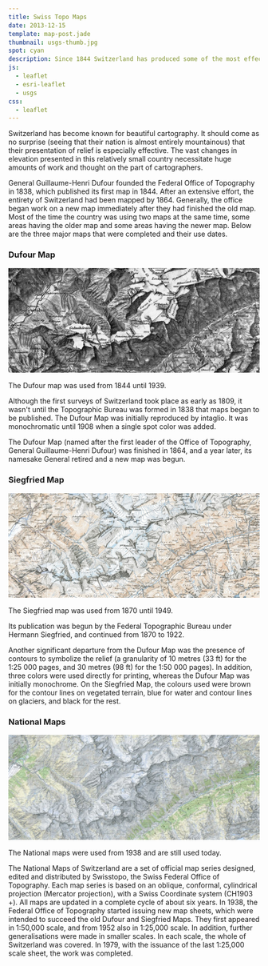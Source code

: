 ```yaml
---
title: Swiss Topo Maps
date: 2013-12-15
template: map-post.jade
thumbnail: usgs-thumb.jpg
spot: cyan
description: Since 1844 Switzerland has produced some of the most effective and beautiful topographic maps in the world.
js:
  - leaflet
  - esri-leaflet
  - usgs
css:
  - leaflet
---
```


Switzerland has become known for beautiful cartography. It should come as no surprise (seeing that their nation is almost entirely mountainous) that their presentation of relief is especially effective. The vast changes in elevation presented in this relatively small country necessitate huge amounts of work and thought on the part of cartographers.

General Guillaume-Henri Dufour founded the Federal Office of Topography in 1838, which published its first map in 1844. After an extensive effort, the entirety of Switzerland had been mapped by 1864. Generally, the office began work on a new map immediately after they had finished the old map. Most of the time the country was using two maps at the same time, some areas having the older map and some areas having the newer map. Below are the three major maps that were completed and their use dates.

### Dufour Map
![Image of Dufour Map](dufour.jpg)
<p class="caption">
  The Dufour map was used from 1844 until 1939.
</p>

Although the first surveys of Switzerland took place as early as 1809, it wasn't until the Topographic Bureau was formed in 1838 that maps began to be published. The Dufour Map was initially reproduced by intaglio. It was monochromatic until 1908 when a single spot color was added.

The Dufour Map (named after the first leader of the Office of Topography, General Guillaume-Henri Dufour) was finished in 1864, and a year later, its namesake General retired and a new map was begun.

### Siegfried Map
![Image of Siegfried Map](siegfried.jpg)
<p class="caption">
  The Siegfried map was used from 1870 until 1949.
</p>

Its publication was begun by the Federal Topographic Bureau under Hermann Siegfried, and continued from 1870 to 1922.

Another significant departure from the Dufour Map was the presence of contours to symbolize the relief (a granularity of 10 metres (33 ft) for the 1:25 000 pages, and 30 metres (98 ft) for the 1:50 000 pages). In addition, three colors were used directly for printing, whereas the Dufour Map was initially monochrome. On the Siegfried Map, the colours used were brown for the contour lines on vegetated terrain, blue for water and contour lines on glaciers, and black for the rest.

### National Maps
![Image of National Map](national-map.jpg)
<p class="caption">
  The National maps were used from 1938 and are still used today.
</p>

The National Maps of Switzerland are a set of official map series designed, edited and distributed by Swisstopo, the Swiss Federal Office of Topography. Each map series is based on an oblique, conformal, cylindrical projection (Mercator projection), with a Swiss Coordinate system (CH1903 +). All maps are updated in a complete cycle of about six years.
In 1938, the Federal Office of Topography started issuing new map sheets, which were intended to succeed the old Dufour and Siegfried Maps. They first appeared in 1:50,000 scale, and from 1952 also in 1:25,000 scale. In addition, further generalisations were made in smaller scales. In each scale, the whole of Switzerland was covered. In 1979, with the issuance of the last 1:25,000 scale sheet, the work was completed.